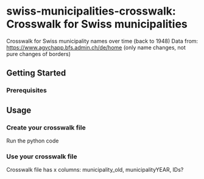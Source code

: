 # swiss-municipalities-crosswalk: Crosswalk for Swiss municipalities

Crosswalk for Swiss municipality names over time (back to 1948)
Data from: https://www.agvchapp.bfs.admin.ch/de/home
(only name changes, not pure changes of borders)

## Getting Started

### Prerequisites



## Usage

### Create your crosswalk file
Run the python code

### Use your crosswalk file
Crosswalk file has x columns: municipality_old, municipalityYEAR, IDs?


